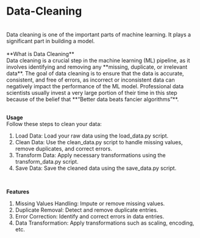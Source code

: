 # Data-Cleaning
<br/>
Data cleaning is one of the important parts of machine learning. It plays a significant part in building a model.<br/>
<br/>
**What is Data Cleaning**<br/>
Data cleaning is a crucial step in the machine learning (ML) pipeline, as it involves identifying and removing any **missing, duplicate, or irrelevant data**. The goal of data cleaning is to ensure that the data is accurate, consistent, and free of errors, as incorrect or inconsistent data can negatively impact the performance of the ML model. Professional data scientists usually invest a very large portion of their time in this step because of the belief that **“Better data beats fancier algorithms”**.<br/>
<br/>

**Usage**<br/>
Follow these steps to clean your data:<br/>
1. Load Data: Load your raw data using the load_data.py script.
2. Clean Data: Use the clean_data.py script to handle missing values, remove duplicates, and correct errors.
3. Transform Data: Apply necessary transformations using the transform_data.py script.
4. Save Data: Save the cleaned data using the save_data.py script.<br/>
<br/>

**Features**<br/>
1. Missing Values Handling: Impute or remove missing values.
2. Duplicate Removal: Detect and remove duplicate entries.
3. Error Correction: Identify and correct errors in data entries.
4. Data Transformation: Apply transformations such as scaling, encoding, etc.

